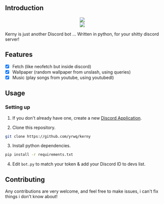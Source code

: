 ## Introduction

<p align="center">
<img src="https://ForTheBadge.com/images/badges/made-with-python.svg">
<br>
<img src="https://img.shields.io/badge/PRs-welcome-purple.svg?style=for-the-badge">
</p>

Kerny is just another Discord bot ... Written in python, for your shitty discord server!

## Features

- [x] Fetch (like neofetch but inside discord)
- [x] Wallpaper (random wallpaper from unslash, using queries)
- [x] Music (play songs from youtube, using youtubedl)

## Usage

### Setting up

1. If you don't already have one, create a new [Discord Application](https://discord.com/developers/applications).

2. Clone this repository.

```bash
git clone https://github.com/yrwq/kerny
```

3. Install python dependencies.

```bash
pip install -r requirements.txt
```

4. Edit `bot.py` to match your token & add your Discord ID to devs list.

## Contributing

Any contributions are very welcome, and feel free to make issues, i can't fix things i don't know about!
